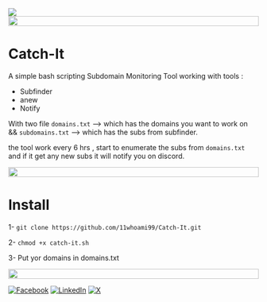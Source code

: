 <img src="https://readme-typing-svg.herokuapp.com/?font=Orbitron&size=40&color=%2379A500&height=67&duration=3000&center=true&lines=CATCH-IT">

<!--📏LINE-->
<img src="https://i.imgur.com/dBaSKWF.gif" height="20" width="100%">

# Catch-It
A simple bash scripting Subdomain Monitoring Tool working with tools :

- Subfinder 
- anew
- Notify 

With two file `domains.txt` --> which has the domains you want to work on && `subdomains.txt` --> which has the subs from subfinder.

the tool work every 6 hrs , start to enumerate the subs from `domains.txt` and if it get any new subs it will notify you on discord.

<!--📏LINE-->
<img src="https://i.imgur.com/dBaSKWF.gif" height="20" width="100%">

# Install 

1- `git clone https://github.com/11whoami99/Catch-It.git`

2- `chmod +x catch-it.sh`

3- Put yor domains in domains.txt

<!--📏LINE-->
<img src="https://i.imgur.com/dBaSKWF.gif" height="20" width="100%">
    
[![Facebook](https://img.shields.io/badge/Facebook-%231877F2.svg?logo=Facebook&logoColor=white)](https://www.facebook.com/19whoami19)
[![LinkedIn](https://img.shields.io/badge/Linkedin-%230077B5.svg?logo=linkedin&logoColor=white)](https://www.linkedin.com/in/19whoami19)
[![X](https://img.shields.io/badge/X-%23000000.svg?logo=X&logoColor=white)](https://x.com/19whoami19)

    
  

